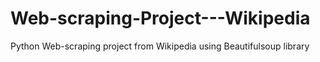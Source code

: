 # Web-scraping-Project---Wikipedia
Python Web-scraping project from Wikipedia using Beautifulsoup library
